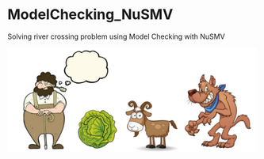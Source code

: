 # ModelChecking_NuSMV

Solving river crossing problem using Model Checking with NuSMV

![Granjero, lobo, ovjeta y repollo](https://github.com/Kath17/ModelChecking_NuSMV/blob/master/campesino-lobo-lechuga-cabra-3.png)

